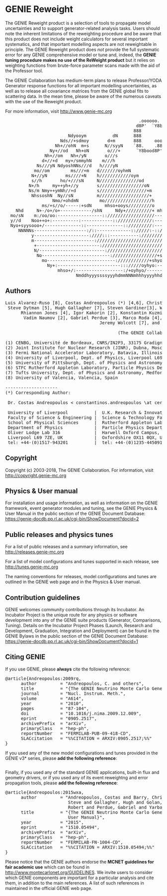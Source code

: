 # GENIE Reweight

The GENIE Reweight product is a selection of tools to propagate model uncertainties and to support generator-related 
analysis tasks. Users should note the inherent limitations of the reweighting procedure and be aware that this product
does not include weight calculators for several important systematics, and that important modelling aspects are not
reweightable in principle. The GENIE Reweight product does *not* provide the full systematic error for any GENIE 
comprehensive model or tune and, indeed, the **GENIE tuning procedure makes no use of the ReWeight product** 
but it relies on weighting functions from brute-force parameter scans made with the aid of the Professor tool.

The GENIE Collaboration has medium-term plans to release Professor/YODA Generator response functions for all important 
modelling uncertainties, as well as to release all covariance matrices from the GENIE global fits to scattering data.
In the mean time, please be aware of the numerous caveats with the use of the Reweight product.

For more information, visit http://www.genie-mc.org

<pre>
                                                   .oooooo.    oooooooooooo ooooo      ooo ooooo oooooooooooo  
                                                  d8P'  `Y8b   `888'     `8 `888b.     `8' `888' `888'     `8  
                                                 888            888          8 `88b.    8   888   888           
                        Ndyooym          dN      888            888oooo8     8   `88b.  8   888   888oooo8     
                     Nds//+sdmoy       d+m       888     ooooo  888    "     8     `88b.8   888   888    "      
                   Nh+//ohN  m+s      N//syyN    `88.    .88'   888       o  8       `888   888   888       o  
                 Ny+//od   Nh+oN       o///+      `Y8bood8P'   o888ooooood8 o8o        `8  o888o o888ooooood8  
               Nh+//om   Nh+/yN       o///s                                                                    
              d+//+d   my+/smmyhN    m///h                                                           REWEIGHT    
            Ns///yN NdyoshNNs///d   h////yN                                                                    
           mo//om        ms///+m   d///////oyhmN                                                               
          N+//yN       ms////+N    h////////////oym                                                         
          s//h       ho/+///sN     N///////////////od                                                          
         N+/h     my++yh+//y       s/////////////////oN                                                        
         Ns/m Nmy++ymNh//+d        s//////////////////+m                                                       
          NhssoshN  Ny//sN         m///////////////////+                                                       
                  Nmo/+ohdmN        mo//////////////////h            NmmN                                      
              ms/+s//o/-----:+sdN     mhso+ooys/////////o      mhs+/------/ohN                                 
    Nhd     N+-/o+/o+------------/shN     Ndy+//////////+ mhs+:---------------om                               
  mo/sN    m:/oo/oo:-----------------:://////////////////-----------------------y                              
  y//d    Noo++o+:----------:------------:://///////////:-------:/+osyso/:-------h                             
  Nyo+syysooo+/--------------::--------------:://///////:----::////+ossyso/------:                             
     NNNNNs--------------------:/::-------------:://///:-:://////////oosyo+:------                             
          y---------------------:////:::-----------:////////////////+o++++/:-----/                             
          m-----------------------://////////////////////////////+so/--:---------y                             
           +------------------------://////////////////////////+yy:---+oh/--:y+-/N                             
           N/-------------------------://////////////////////ohy/-------yy--os-/m                              
            No--------------------------://///////////////+shs/---------/d++/-oN                               
              mo--------------------------:////////////+shyo:------------sy/sm                                 
                Ny+:------------------------::://///oyhyo:--------------/sd                                    
                    mhso+/:------------------:/+oyhyo/----------:/+syhm                                        
                           NmddhyyyssssyyyhdmmNNNmhhhyyyyhhddmN                                                
</pre>

## Authors

<pre>
Luis Alvarez-Ruso [8], Costas Andreopoulos (*) [4,6], Christopher Barry [4], Francis Bench [4], Steve Dennis [4], 
 Steve Dytman [5], Hugh Gallagher [7], Steven Gardiner[3], Walter Giele [3], Robert Hatcher [3], Libo Jiang [5], 
      Rhiannon Jones [4], Igor Kakorin [2], Konstantin Kuzmin [2], Anselmo Meregaglia [1], Donna Naples [5], 
       Vadim Naumov [2], Gabriel Perdue [3], Marco Roda [4], Vladyslav Syrotenko [7], Julia Tena Vidal [4], 
                                    Jeremy Wolcott [7], and Julia Yarba [3]

                                           (The GENIE Collaboration)

(1) CENBG, Université de Bordeaux, CNRS/IN2P3, 33175 Gradignan, France
(2) Joint Institute for Nuclear Research (JINR), Dubna, Moscow region, 141980, Russia
(3) Fermi National Accelerator Laboratory, Batavia, Illinois 60510, USA
(4) University of Liverpool, Dept. of Physics, Liverpool L69 7ZE, UK 
(5) University of Pittsburgh, Dept. of Physics and Astronomy, Pittsburgh PA 15260, USA
(6) STFC Rutherford Appleton Laboratory, Particle Physics Dept., Oxfordshire OX11 0QX, UK
(7) Tufts University, Dept. of Physics and Astronomy, Medford MA 02155, USA
(8) University of Valencia, Valencia, Spain

--------------------
(*) Corresponding Author:

 Dr. Costas Andreopoulos < constantinos.andreopoulos \at cern.ch >
    
 University of Liverpool          |  U.K. Research & Innovation (UKRI)
 Faculty of Science & Engineering |  Science & Technology Facilities Council (STFC)
 School of Physical Sciences      |  Rutherford Appleton Laboratory 
 Department of Physics            |  Particle Physics Department
 Oliver Lodge Lab 316             |  Harwell Oxford Campus, R1 2.89
 Liverpool L69 7ZE, UK            |  Oxfordshire OX11 0QX, UK          
 tel: +44-(0)1517-943201          |  tel: +44-(0)1235-445091 
</pre>
 

## Copyright

Copyright (c) 2003-2018, The GENIE Collaboration. For information, visit http://copyright.genie-mc.org 


## Physics & User manual

For installation and usage information, as well as information on the GENIE framework, event generator modules and tuning, 
see the GENIE Physics & User Manual in the public section of the GENIE Document Database:
https://genie-docdb.pp.rl.ac.uk/cgi-bin/ShowDocument?docid=2


## Public releases and physics tunes

For a list of public releases and a summary information, see http://releases.genie-mc.org

For a list of model configurations and tunes supported in each release, see http://tunes.genie-mc.org

The naming conventions for releases, model configurations and tunes are outlined in the GENIE web page and in the Physics & User manual.


## Contribution guidelines

GENIE welcomes community contributions through its Incubator. An Incubator Project is the unique route for any physics or software development into any of the GENIE suite products (Generator, Comparisons, Tuning). Details on the Incubator Project Phases (Launch, Research and Development, Graduation, Integration and Deployment) can be found in the GENIE Bylaws in the public section of the GENIE Document Database: https://genie-docdb.pp.rl.ac.uk/cgi-bin/ShowDocument?docid=1


## Citing GENIE

If you use GENIE, please **always** cite the following reference: 

<pre>
@article{Andreopoulos:2009rq,
      author         = "Andreopoulos, C. and others",
      title          = "{The GENIE Neutrino Monte Carlo Generator}",
      journal        = "Nucl. Instrum. Meth.",
      volume         = "A614",
      year           = "2010",
      pages          = "87-104",
      doi            = "10.1016/j.nima.2009.12.009",
      eprint         = "0905.2517",
      archivePrefix  = "arXiv",
      primaryClass   = "hep-ph",
      reportNumber   = "FERMILAB-PUB-09-418-CD",
      SLACcitation   = "%%CITATION = ARXIV:0905.2517;%%"
}
</pre>

If you used any of the new model configurations and tunes provided in the GENIE v3* series, please **add the following reference**:
<pre>
</pre>

Finally, if you used any of the standard GENIE applications, built-in flux and geometry drivers, or if you used any of its event reweightng and error propagation tools, please **add the following reference**:
<pre>
@article{Andreopoulos:2015wxa,
      author         = "Andreopoulos, Costas and Barry, Christopher and Dytman,
                        Steve and Gallagher, Hugh and Golan, Tomasz and Hatcher,
                        Robert and Perdue, Gabriel and Yarba, Julia",
      title          = "{The GENIE Neutrino Monte Carlo Generator: Physics and
                        User Manual}",
      year           = "2015",
      eprint         = "1510.05494",
      archivePrefix  = "arXiv",
      primaryClass   = "hep-ph",
      reportNumber   = "FERMILAB-FN-1004-CD",
      SLACcitation   = "%%CITATION = ARXIV:1510.05494;%%"
}
</pre>

Please notice that the GENIE authors endorse the **MCNET guidelines for fair academic use** which can be found in http://www.montecarlonet.org/GUIDELINES. We invite users to consider which GENIE components are important for a particular analysis and cite them, in addition to the main references. A list of such references in maintained in the official GENIE web page.
